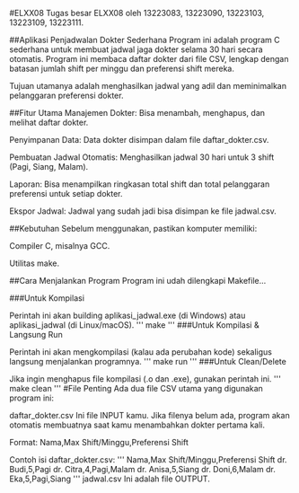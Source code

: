 #ELXX08
Tugas besar ELXX08 oleh 13223083, 13223090, 13223103, 13223109, 13223111.

##Aplikasi Penjadwalan Dokter Sederhana
Program ini adalah program C sederhana untuk membuat jadwal jaga dokter selama 30 hari secara otomatis. Program ini membaca daftar dokter dari file CSV, lengkap dengan batasan jumlah shift per minggu dan preferensi shift mereka.

Tujuan utamanya adalah menghasilkan jadwal yang adil dan meminimalkan pelanggaran preferensi dokter.

##Fitur Utama
Manajemen Dokter: Bisa menambah, menghapus, dan melihat daftar dokter.

Penyimpanan Data: Data dokter disimpan dalam file daftar_dokter.csv.

Pembuatan Jadwal Otomatis: Menghasilkan jadwal 30 hari untuk 3 shift (Pagi, Siang, Malam).

Laporan: Bisa menampilkan ringkasan total shift dan total pelanggaran preferensi untuk setiap dokter.

Ekspor Jadwal: Jadwal yang sudah jadi bisa disimpan ke file jadwal.csv.

##Kebutuhan
Sebelum menggunakan, pastikan komputer memiliki:

Compiler C, misalnya GCC.

Utilitas make.

##Cara Menjalankan Program
Program ini udah dilengkapi Makefile...

###Untuk Kompilasi

Perintah ini akan building aplikasi_jadwal.exe (di Windows) atau aplikasi_jadwal (di Linux/macOS).
'''
make
'''
###Untuk Kompilasi & Langsung Run

Perintah ini akan mengkompilasi (kalau ada perubahan kode) sekaligus langsung menjalankan programnya.
'''
make run
'''
###Untuk Clean/Delete

Jika ingin menghapus file kompilasi (.o dan .exe), gunakan perintah ini.
'''
make clean
'''
#File Penting
Ada dua file CSV utama yang digunakan program ini:

daftar_dokter.csv
Ini file INPUT kamu. Jika filenya belum ada, program akan otomatis membuatnya saat kamu menambahkan dokter pertama kali.

Format:
Nama,Max Shift/Minggu,Preferensi Shift

Contoh isi daftar_dokter.csv:
'''
Nama,Max Shift/Minggu,Preferensi Shift
dr. Budi,5,Pagi
dr. Citra,4,Pagi,Malam
dr. Anisa,5,Siang
dr. Doni,6,Malam
dr. Eka,5,Pagi,Siang
'''
jadwal.csv
Ini adalah file OUTPUT.